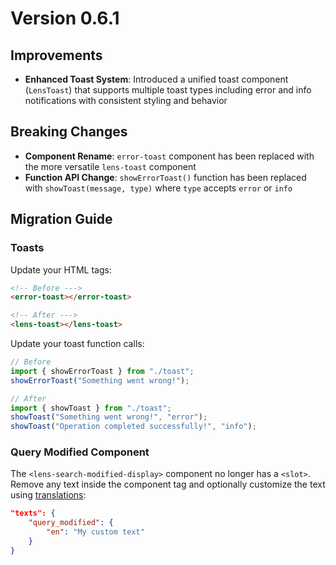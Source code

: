 # Version 0.6.1

## Improvements

- **Enhanced Toast System**: Introduced a unified toast component (`LensToast`) that supports multiple toast types including error and info notifications with consistent styling and behavior

## Breaking Changes

- **Component Rename**: `error-toast` component has been replaced with the more versatile `lens-toast` component
- **Function API Change**: `showErrorToast()` function has been replaced with `showToast(message, type)` where `type` accepts `error` or `info`

## Migration Guide

### Toasts

Update your HTML tags:

```html
<!-- Before --->
<error-toast></error-toast>

<!-- After --->
<lens-toast></lens-toast>
```

Update your toast function calls:

```typescript
// Before
import { showErrorToast } from "./toast";
showErrorToast("Something went wrong!");

// After
import { showToast } from "./toast";
showToast("Something went wrong!", "error");
showToast("Operation completed successfully!", "info");
```

### Query Modified Component

The `<lens-search-modified-display>` component no longer has a `<slot>`. Remove any text inside the component tag and optionally customize the text using [translations](../guide/translations.md):

```json
"texts": {
    "query_modified": {
        "en": "My custom text"
    }
}
```

